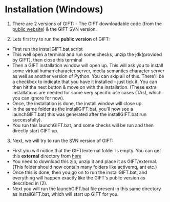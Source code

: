 # Installation (Windows)
1) There are 2 versions of GIFT: - The GIFT downloadable code (from the [public website](https://gifttutoring.org/projects/gift/files)) & the GIFT SVN version.

2) Lets first try to run the **public version** of GIFT:
- First run the installGIFT.bat script
- This well open a terminal and run some checks, unzip the jdk(provided by GIFT), then close this terminal
- Then a GIFT installation window will open up. This will ask you to install some virtual human character server, media semantics character server as well as another version of Python. You can skip all of this. There'll be a checkbox to indicate that you have it installed - just tick it. You can then hit the next button & move on with the installation. (These extra installations are needed for some very specific use cases (TAs), which you can ignore for now).
- Once, the installation is done, the install window will close up.
- In the same folder as the installGIFT.bat, you'll now see a launchGIFT.bat( this was generated after the installGIFT.bat run successfully).
- You run this launchGIFT.bat, and some checks will be run and then directly start GIFT up.


3) Next, we will try to run the SVN version of GIFT:
- First you will notice that the GIFT/external folder is empty. You can get this **external** directory from [here](https://drive.google.com/file/d/1vftcN0LvvODZungnYQjvUjL3BCnKbdI2/view)
- You need to download this zip, unzip it and place it as GIFT/external.(This folder should now contain many folders like activemq, ant etc.)
- Once this is done, then you go on to run the installGIFT.bat, and everything will happen exactly like the GIFT's public version as described in (2).
- Next you will run the launchGIFT.bat file present in this same directory as installGIFT.bat, which will start up GIFT for you.
